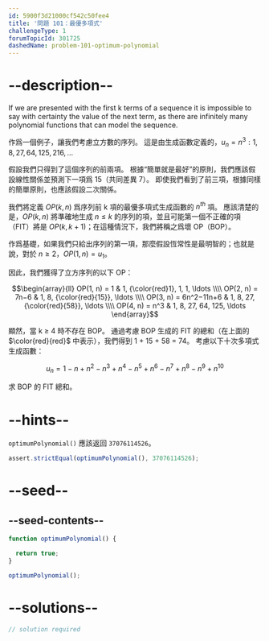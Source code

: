 ```yaml
---
id: 5900f3d21000cf542c50fee4
title: '問題 101：最優多項式'
challengeType: 1
forumTopicId: 301725
dashedName: problem-101-optimum-polynomial
---
```


# --description--

If we are presented with the first k terms of a sequence it is impossible to say with certainty the value of the next term, as there are infinitely many polynomial functions that can model the sequence.

作爲一個例子，讓我們考慮立方數的序列。 這是由生成函數定義的，$u_n = n^3: 1, 8, 27, 64, 125, 216, \ldots$

假設我們只得到了這個序列的前兩項。 根據“簡單就是最好”的原則，我們應該假設線性關係並預測下一項爲 15（共同差異 7）。 即使我們看到了前三項，根據同樣的簡單原則，也應該假設二次關係。

我們將定義 $OP(k, n)$ 爲序列前 k 項的最優多項式生成函數的 $n^{th}$ 項。 應該清楚的是，$OP(k, n)$ 將準確地生成 $n ≤ k$ 的序列的項，並且可能第一個不正確的項（FIT）將是 $OP(k, k+1)$；在這種情況下，我們將稱之爲壞 OP（BOP）。

作爲基礎，如果我們只給出序列的第一項，那麼假設恆常性是最明智的；也就是說，對於 $n ≥ 2，OP(1, n) = u_1$。

因此，我們獲得了立方序列的以下 OP：

$$\begin{array}{ll}   OP(1, n) = 1          & 1, {\color{red}1}, 1, 1, \ldots     \\\\
  OP(2, n) = 7n−6       & 1, 8, {\color{red}{15}}, \ldots     \\\\   OP(3, n) = 6n^2−11n+6 & 1, 8, 27, {\color{red}{58}}, \ldots \\\\
  OP(4, n) = n^3        & 1, 8, 27, 64, 125, \ldots \end{array}$$

顯然，當 k ≥ 4 時不存在 BOP。 通過考慮 BOP 生成的 FIT 的總和（在上面的 $\color{red}{red}$ 中表示），我們得到 1 + 15 + 58 = 74。 考慮以下十次多項式生成函數：

$$u_n = 1 − n + n^2 − n^3 + n^4 − n^5 + n^6 − n^7 + n^8 − n^9 + n^{10}$$

求 BOP 的 FIT 總和。

# --hints--

`optimumPolynomial()` 應該返回 `37076114526`。

```js
assert.strictEqual(optimumPolynomial(), 37076114526);
```

# --seed--

## --seed-contents--

```js
function optimumPolynomial() {

  return true;
}

optimumPolynomial();
```

# --solutions--

```js
// solution required
```
